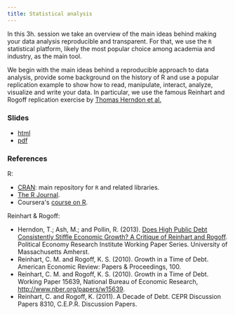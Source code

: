 ```yaml
---
title: Statistical analysis
---
```


In this 3h. session we take an overview of the main ideas behind making your
data analysis reproducible and transparent. For that, we use the `R`
statistical platform, likely the most popular choice among academia and
industry, as the main tool. 

We begin with the main ideas behind a reproducible approach to data analysis,
provide some background on the history of R and use a popular replication example to show
how to read, manipulate, interact, analyze, visualize and write your data. In
particular, we use the famous Reinhart and Rogoff replication exercise by
[Thomas Herndon et
al.](http://www.peri.umass.edu/236/hash/31e2ff374b6377b2ddec04deaa6388b1/publication/566/)

### Slides

* [html](../slides/04-r.html)
* [pdf](../slides/04-r.pdf)

### References

R:

* [CRAN](http://cran.r-project.org): main repository for `R` and related
  libraries.
* [The R Journal](http://journal.r-project.org).
* Coursera's [course on R](https://www.coursera.org/course/compdata).

Reinhart & Rogoff:

* Herndon, T.; Ash, M.; and Pollin, R. (2013). [Does High Public
  Debt Consistently Stiffle Economic Growth? A Critique of Reinhart 
  and Rogoff](http://www.peri.umass.edu/236/hash/31e2ff374b6377b2ddec04deaa6388b1/publication/566/). Political Economy Research Institute Working Paper Series. University of Massachusetts Amherst.
* Reinhart, C. M. and Rogoff, K. S. (2010). Growth in a Time of Debt. American Economic Review: Papers & Proceedings, 100.
* Reinhart, C. M. and Rogoff, K. S. (2010). Growth in a Time of Debt. Working Paper 15639, National Bureau of Economic Research, http://www.nber.org/papers/w15639.
* Reinhart, C. and Rogoff, K. (2011). A Decade of Debt. CEPR Discussion Papers 8310, C.E.P.R. Discussion Papers.
